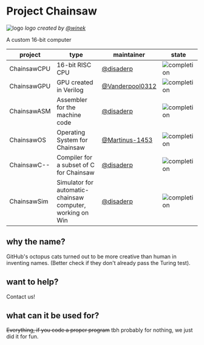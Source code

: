 # Project Chainsaw 
![logo](http://rawgit.com/disaderp/automatic-chainsaw/master/SCHEMATIC/chainsaw.svg)
*logo created by [@winek](https://github.com/winek)*

A custom 16-bit computer

|project|type|maintainer|state|
|---|---|---|---|
|ChainsawCPU|16-bit RISC CPU|[@disaderp](https://github.com/disaderp)|![completion](https://img.shields.io/badge/completion-100%25-brightgreen.svg?maxAge=3600)|
|ChainsawGPU|GPU created in Verilog|[@Vanderpool0312](https://github.com/Vanderpool0312)|![completion](https://img.shields.io/badge/completion-100%25-brightgreen.svg?maxAge=3600)|
|ChainsawASM|Assembler for the machine code|[@disaderp](https://github.com/disaderp)|![completion](https://img.shields.io/badge/completion-100%25-brightgreen.svg?maxAge=3600)|
|ChainsawOS|Operating System for Chainsaw|[@Martinus-1453](https://github.com/Martinus-1453)|![completion](https://img.shields.io/badge/completion-75%25-yellow.svg?maxAge=3600)|
|ChainsawC--|Compiler for a subset of C for Chainsaw|[@disaderp](https://github.com/disaderp)|![completion](https://img.shields.io/badge/completion-0%25-red.svg?maxAge=3600)|
|ChainsawSim|Simulator for automatic-chainsaw computer, working on Win|[@disaderp](https://github.com/disaderp)|![completion](https://img.shields.io/badge/completion-100%25-brightgreen.svg?maxAge=3600)|


## why the name?


GitHub's octopus cats turned out to be more creative than human in inventing names. (Better check if they don't already pass the Turing test).

## want to help?

Contact us!

## what can it be used for?

~~Everything, if you code a proper program~~ tbh probably for nothing, we just did it for fun.


